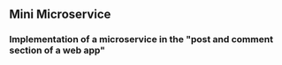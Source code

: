 ## Mini Microservice

### Implementation of a microservice in the "post and comment section of a web app"
